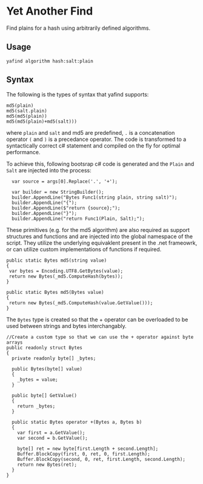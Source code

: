 # Yet Another Find

Find plains for a hash using arbitrarily defined algorithms.

## Usage

`yafind algorithm hash:salt:plain`

## Syntax 

The following is the types of syntax that yafind supports:

```
md5(plain)
md5(salt.plain)
md5(md5(plain))
md5(md5(plain)+md5(salt)))
```

where `plain` and `salt` and md5 are predefined, `.` is a concatenation operator `(` and `)` is a precedance operator. The code is transformed to a syntactically correct c# statement and compiled on the fly for optimal performance.

To achieve this, following bootsrap c# code is generated and the `Plain` and `Salt` are injected into the process:
```
  var source = args[0].Replace('.', '+');

  var builder = new StringBuilder();
  builder.AppendLine("Bytes Func1(string plain, string salt)");
  builder.AppendLine("{");
  builder.AppendLine($"return {source};");
  builder.AppendLine("}");
  builder.AppendLine("return Func1(Plain, Salt);");
 ```
 
These primitives (e.g. for the md5 algorithm) are also required as support structures and functions and are injected into the global namespace of the script. They utilize the underlying equivaklent present in the .net frameowrk, or can utilize custom implementations of functions if required.
 
 ```
public static Bytes md5(string value)
{
  var bytes = Encoding.UTF8.GetBytes(value);
  return new Bytes(_md5.ComputeHash(bytes));
}

public static Bytes md5(Bytes value)
{
  return new Bytes(_md5.ComputeHash(value.GetValue()));
}
```
  
The `Bytes` type is created so that the + operator can be overloaded to be used between strings and bytes interchangably.
```
//Create a custom type so that we can use the + operator against byte arrays
public readonly struct Bytes
{
  private readonly byte[] _bytes;

  public Bytes(byte[] value)
  {
    _bytes = value;
  }

  public byte[] GetValue()
  {
    return _bytes;
  }

  public static Bytes operator +(Bytes a, Bytes b)
  {
    var first = a.GetValue();
    var second = b.GetValue();

    byte[] ret = new byte[first.Length + second.Length];
    Buffer.BlockCopy(first, 0, ret, 0, first.Length);
    Buffer.BlockCopy(second, 0, ret, first.Length, second.Length);
    return new Bytes(ret);
  }
}
```
